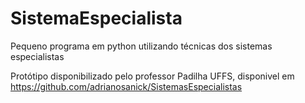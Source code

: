 # SistemaEspecialista
Pequeno programa em python utilizando técnicas dos sistemas especialistas

Protótipo disponibilizado pelo professor Padilha UFFS, disponivel em https://github.com/adrianosanick/SistemasEspecialistas
